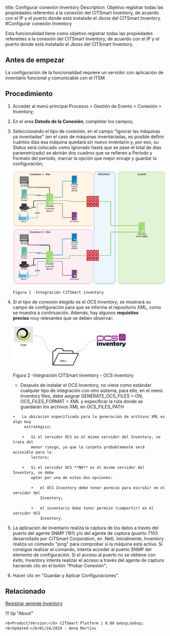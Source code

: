 title: Configurar conexión Inventory
Description: Objetivo registrar todas las propiedades referentes a la conexión del CITSmart Inventory, de acuerdo con el IP y el puerto donde está instalado el Jboss del CITSmart Inventory.
#Configurar conexión Inventory


Esta funcionalidad tiene como objetivo registrar todas las propiedades
referentes a la conexión del CITSmart Inventory, de acuerdo con el IP y el
puerto donde está instalado el Jboss del CITSmart Inventory.

Antes de empezar
--------------------

La configuración de la funcionalidad requiere un servidor con aplicación de
inventario funcional y comunicable con el ITSM.

Procedimiento
-----------------

1. Acceder al menú principal Procesos \> Gestión de Evento \> Conexión \>
    Inventory;

2. En el area **Datods de la Conexión**, completar los campos;

3. Seleccionando el tipo de conexión, en el campo "Ignorar las máquinas ya
    inventadas" (en el caso de máquinas inventariadas, es posible definir
    cuántos días esa máquina quedará sin nuevo inventario y, por eso, su Status
    será colocado como Ignorado hasta que se pase el total de días
    parametrizado) se abrirán dos cuadros que se refieren a Período y Formato
    del período, marcar la opción que mejor encaje y guardar la configuración;


    ![inventory integración](images/conexao-inventory.jpg)

       Figura 1 -Integración CITSmart inventory


4. Si el tipo de conexión elegido es el *OCS Inventory*, se mostrará su campo de configuración para que se informe el repositorio XML, como se muestra a continuación. Además, hay algunos **requisitos previos** muy relevantes que se deben observar:


    ![ocs](images/conexao-inventory-2.jpg)
   
    Figura 2 -Integración CITSmart inventory - OCS inventory

    +   Después de instalar el OCS Inventory, no viene como estándar cualquier tipo de integración con otro sistema, para ello, en el            menú Inventory files, debe asignar GENERATE_OCS_FILES = ON, OCS_FILES_FORMAT = XML y especificar la ruta donde se guardarán los          archivos XML en OCS_FILES_PATH

       +   La ubicación especificada para la generación de archivos XML es algo muy
            estratégico:

           +   Si el servidor OCS es el mismo servidor del Inventory, se trata del
               menor riesgo, ya que la carpeta probablemente será accesible para la
               lectura;

           +   Si el servidor OCS **NO** es el mismo servidor del Inventory, se debe
               optar por una de estas dos opciones:

               +   el OCS Inventory debe tener permiso para escribir en el servidor del
                   Inventory;

               +   el inventario debe tener permiso (compartir) en el servidor OCS
                   Inventory.

5. La aplicación de inventario realiza la captura de los datos a través del puerto del agente SNMP (161) y/o del agente de captura (puerto 7103 desarrollado por CITSmart Corporation, en .Net). Inicialmente, Inventory realiza un comando "ping" para comprobar si la máquina está activa. Si consigue realizar el comando, intenta acceder al puerto SNMP del elemento de configuración. Si el acceso al puerto no se obtiene con éxito, Inventory intenta realizar el acceso a través del agente de captura haciendo clic en el botón "Probar Conexión";

6. Hacer clic en "Guardar y Aplicar Configuraciones".

Relacionado
-------

[Registrar gerente Inventory](/es-es/citsmart-platform-8/processes/event/configuration/register-inventory-manager.html)



!!! tip "About"

    <b>Product/Version:</b> CITSmart Platform | 8.00 &nbsp;&nbsp;
    <b>Updated:</b>01/24/2019 - Anna Martins
